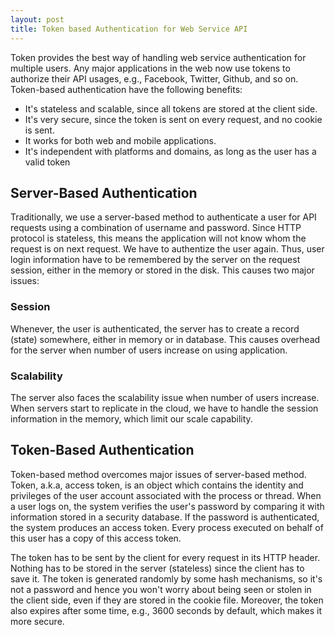 ```yaml
---
layout: post
title: Token based Authentication for Web Service API
---
```


Token provides the best way of handling web service authentication
for multiple users. Any major applications in the web now use tokens
to authorize their API usages, e.g., Facebook, Twitter, Github, and
so on. Token-based authentication have the following benefits:

 - It's stateless and scalable, since all tokens are stored at the client side.
 - It's very secure, since the token is sent on every request, and no cookie is sent.
 - It works for both web and mobile applications.
 - It's independent with platforms and domains, as long as the user has a valid token

## Server-Based Authentication ##

Traditionally, we use a server-based method to authenticate a user for
API requests using a combination of username and password. Since HTTP
protocol is stateless, this means the application will not know whom the
request is on next request. We have to authentize the user again. Thus, user
login information have to be remembered by the server on the request session,
either in the memory or stored in the disk. This causes two major issues:

### Session ###
Whenever, the user is authenticated, the server has to create a record (state) somewhere,
either in memory or in database. This causes overhead for the server when number of
users increase on using application.

### Scalability ###
The server also faces the scalability issue when number of users increase. When servers
start to replicate in the cloud, we have to handle the session information in the memory,
which limit our scale capability.

## Token-Based Authentication ##
Token-based method overcomes major issues of server-based method. Token, a.k.a, access token,
is an object which contains the identity and privileges of the user account associated with the process or thread. When a user logs on, the system verifies the user's password by comparing it with information stored in a security database. If the password is authenticated, the system produces an access token. Every process executed on behalf of this user has a copy of this access token.

The token has to be sent by the client for every request in its HTTP header. Nothing has to
be stored in the server (stateless) since the client has to save it. The token is generated randomly by some hash mechanisms, so it's not a password and hence you won't worry about being
seen or stolen in the client side, even if they are stored in the cookie file. Moreover, the token also expires after some time, e.g., 3600 seconds by default, which makes it more secure.